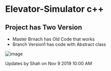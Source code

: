 # Elevator-Simulator c++


## Project has Two Version
* Master Brnach has Old Code that works
* Branch Version1 has code with Abstract class 

![image](https://user-images.githubusercontent.com/39345855/68548712-e9891980-03bd-11ea-9389-9730bab8249f.png)


Updates by Shah on Nov 9 2019 10:00 AM 
